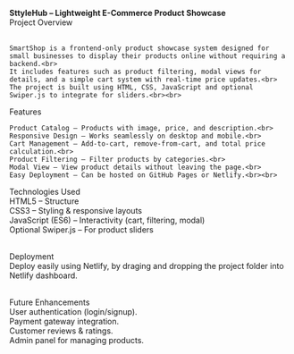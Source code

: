 <b>SttyleHub – Lightweight E-Commerce Product Showcase</b><br>
Project Overview<br><br>

    SmartShop is a frontend-only product showcase system designed for small businesses to display their products online without requiring a backend.<br>
    It includes features such as product filtering, modal views for details, and a simple cart system with real-time price updates.<br>
    The project is built using HTML, CSS, JavaScript and optional Swiper.js to integrate for sliders.<br><br>

Features<br>

    Product Catalog – Products with image, price, and description.<br>
    Responsive Design – Works seamlessly on desktop and mobile.<br>
    Cart Management – Add-to-cart, remove-from-cart, and total price calculation.<br>
    Product Filtering – Filter products by categories.<br>
    Modal View – View product details without leaving the page.<br>
    Easy Deployment – Can be hosted on GitHub Pages or Netlify.<br><br>

Technologies Used<br>
    HTML5 – Structure<br>
    CSS3 – Styling & responsive layouts<br>
    JavaScript (ES6) – Interactivity (cart, filtering, modal)<br>
    Optional Swiper.js – For product sliders<br><br>

Deployment<br>
    Deploy easily using Netlify, by draging and dropping the project folder into Netlify dashboard.<br><br>

Future Enhancements<br>
    User authentication (login/signup).<br>
    Payment gateway integration.<br>
    Customer reviews & ratings.<br>
    Admin panel for managing products.<br>
